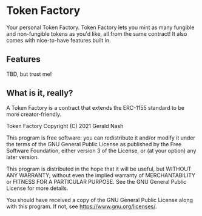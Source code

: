 # Token Factory

Your personal Token Factory. Token Factory lets you mint as many fungible and non-fungible tokens as you'd like, all from the same contract! It also comes with nice-to-have features built in.

## Features

TBD, but trust me!

## What is it, really?

A Token Factory is a contract that extends the ERC-1155 standard to be more creator-friendly.

Token Factory
Copyright (C) 2021 Gerald Nash

This program is free software: you can redistribute it and/or modify it under the terms of the GNU General Public License as published by the Free Software Foundation, either version 3 of the License, or (at your option) any later version.

This program is distributed in the hope that it will be useful, but WITHOUT ANY WARRANTY; without even the implied warranty of MERCHANTABILITY or FITNESS FOR A PARTICULAR PURPOSE. See the GNU General Public License for more details.

You should have received a copy of the GNU General Public License along with this program. If not, see <https://www.gnu.org/licenses/>.
